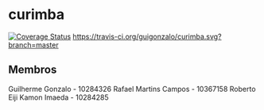 # curimba
[![Coverage Status](https://coveralls.io/repos/github/guigonzalo/curimba/badge.svg)](https://coveralls.io/github/guigonzalo/curimba)
https://travis-ci.org/guigonzalo/curimba.svg?branch=master

## Membros
Guilherme Gonzalo - 10284326
Rafael Martins Campos - 10367158
Roberto Eiji Kamon Imaeda - 10284285
